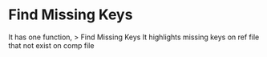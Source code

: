 # Find Missing Keys

It has one function, > Find Missing Keys
It highlights missing keys on ref file that not exist on comp file
